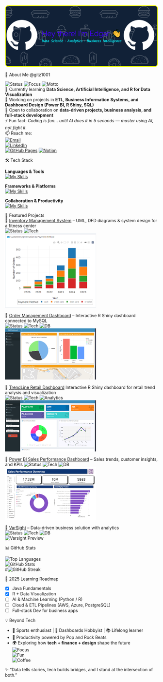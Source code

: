 ![Header](./github-header-banner.png)

👀 About Me  @gitz1001

![Status](https://img.shields.io/badge/Student-IT-blue) ![Focus](https://img.shields.io/badge/Learning-AI%20%26%20Data%20Science-brightgreen)  ![Motto](https://img.shields.io/badge/Motto-Data%20tells%20stories-yellow)  
🌱 Currently learning **Data Science, Artificial Intelligence, and R for Data Visualization**  
🔭 Working on projects in **ETL, Business Information Systems, and Dashboard Design (Power BI, R Shiny, SQL)**  
💞️ Open to collaboration on **data-driven projects, business analysis, and full-stack development**   
⚡ Fun fact: *Coding is fun... until AI does it in 5 seconds — master using AI, not fight it.*  
📫 Reach me:  
[![Email](https://img.shields.io/badge/Email-24--0193c@sgen.edu.ph-red?logo=gmail&logoColor=white)](mailto:24-0193c@sgen.edu.ph)  
[![LinkedIn](https://img.shields.io/badge/LinkedIn-Profile-blue?logo=linkedin&logoColor=white)](https://www.linkedin.com/in/edgar-baobaoen-jr/)  
[![GitHub Pages](https://img.shields.io/badge/Portfolio-GitHub_Pages-181717?logo=github&logoColor=white)](https://gitz1001.github.io/My-portfolio)
[![Notion](https://img.shields.io/badge/Portfolio-Notion-black?logo=notion&logoColor=white)](https://www.notion.so/c82c9882681441c9b48f6b280d359199?v=2cec3f058eac4e1398e20e50132aa783&source=copy_link)  


🛠️ Tech Stack  

**Languages & Tools**  
[![My Skills](https://skillicons.dev/icons?i=python,r,java,js,html,css,mysql,cs&theme=dark)](https://skillicons.dev)  

**Frameworks & Platforms**  
[![My Skills](https://skillicons.dev/icons?i=matlab,mongodb,bootstrap,azure,postgres,supabase,windows&theme=dark)](https://skillicons.dev)  

**Collaboration & Productivity**  
[![My Skills](https://skillicons.dev/icons?i=github,stackoverflow,discord,notion,gmail,linkedin,eclipse,ai&theme=dark)](https://skillicons.dev)  



🚀 Featured Projects  
🔹 [Inventory Management System](#) – UML, DFD diagrams & system design for a fitness center  
![Status](https://img.shields.io/badge/Status-In%20Progress-yellow) ![Tech](https://img.shields.io/badge/Java-FullStack-blue)  
<img src="./inventory.png" alt="Inventory Preview" width="300"/>

🔹 [Order Management Dashboard](https://hadukin.shinyapps.io/OMS-Prelims-Dashboard) – Interactive R Shiny dashboard connected to MySQL  
![Status](https://img.shields.io/badge/Status-Deployed-brightgreen) ![Tech](https://img.shields.io/badge/R-Shiny-276DC3) ![DB](https://img.shields.io/badge/MySQL-Database-orange)  
<img src="./OMS.png" alt="OMS Preview" width="300"/>

🔹 [TrendLine Retail Dashboard](https://hadukin.shinyapps.io/TrendLine-Dashboard)
Interactive R Shiny dashboard for retail trend analysis and visualization  
![Status](https://img.shields.io/badge/Status-Deployed-brightgreen) ![Tech](https://img.shields.io/badge/R-Shiny-276DC3) ![Analytics](https://img.shields.io/badge/Data-Trend%20Analysis-blue)  
<img src="./TrendLine-Dashboard.png" alt="Dashboard Screenshot" width="300"/>

🔹 [Power BI Sales Performance Dashboard](https://github.com/gitz1001/Online-Retail-Insights-and-Trends--Power-BI/blob/main/Online%20Retail%20II.pdf) – Sales trends, customer insights, and KPIs
![Status](https://img.shields.io/badge/Status-Deployed-brightgreen) ![Tech](https://img.shields.io/badge/Power%20BI-DataViz-F2C811) ![DB](https://img.shields.io/badge/SQL-Database-blue)  
<img src="./Sales Dashboard.png" alt="Sales Dashboard" width="300"/>

🔹 [VarSight](#) – Data-driven business solution with analytics  
![Status](https://img.shields.io/badge/Status-Prototype-orange) ![Tech](https://img.shields.io/badge/Python-Analytics-3776AB) ![DB](https://img.shields.io/badge/PostgreSQL-Database-336791)  
<img src="./Varsight.png" alt="Varsight Preview" width="300"/>

📊 GitHub Stats 

![Top Languages](https://github-readme-stats.vercel.app/api/top-langs/?username=gitz1001&layout=compact&theme=radical)  
![GitHub Stats](https://github-readme-stats.vercel.app/api?username=gitz1001&show_icons=true&theme=radical)  
#![GitHub Streak](https://streak-stats.demolab.com?user=gitz1001&theme=radical&border_radius=10)


🌱 2025 Learning Roadmap  

- [x] Java Fundamentals  
- [x] R + Data Visualization  
- [ ] AI & Machine Learning (Python / R)  
- [ ] Cloud & ETL Pipelines (AWS, Azure, PostgreSQL)  
- [ ] Full-stack Dev for business apps  

💡 Beyond Tech  
- 🏀 Sports enthusiast | 🎨 Dashboards Hobbyist | 📚 Lifelong learner  
- 🎵 Productivity powered by Pop and Rock Beats  
- 🌍 Exploring how **tech + finance + design** shape the future  
![Focus](https://img.shields.io/badge/Focus-Learning-blue)  
![Fun](https://img.shields.io/badge/Fun-Facts%20%26%20Tech-yellow)  
![Coffee](https://img.shields.io/badge/Coffee-Required-critical?logo=coffeescript&logoColor=white)  


✨ “Data tells stories, tech builds bridges, and I stand at the intersection of both.”  
